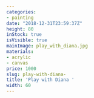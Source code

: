 ```yaml
---
categories:
- painting
date: "2018-12-31T23:59:37Z"
height: 80
inStock: true
isVisible: true
mainImage: play_with_diana.jpg
materials:
- acrylic
- canvas
price: 1000
slug: play-with-diana-
title: 'Play with Diana '
width: 60
---
```


